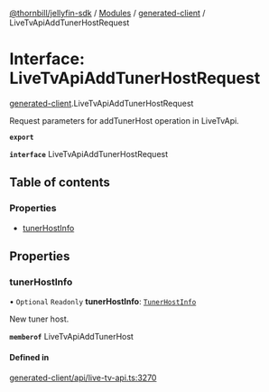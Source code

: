 [@thornbill/jellyfin-sdk](../README.md) / [Modules](../modules.md) / [generated-client](../modules/generated_client.md) / LiveTvApiAddTunerHostRequest

# Interface: LiveTvApiAddTunerHostRequest

[generated-client](../modules/generated_client.md).LiveTvApiAddTunerHostRequest

Request parameters for addTunerHost operation in LiveTvApi.

**`export`**

**`interface`** LiveTvApiAddTunerHostRequest

## Table of contents

### Properties

- [tunerHostInfo](generated_client.LiveTvApiAddTunerHostRequest.md#tunerhostinfo)

## Properties

### tunerHostInfo

• `Optional` `Readonly` **tunerHostInfo**: [`TunerHostInfo`](generated_client.TunerHostInfo.md)

New tuner host.

**`memberof`** LiveTvApiAddTunerHost

#### Defined in

[generated-client/api/live-tv-api.ts:3270](https://github.com/thornbill/jellyfin-sdk-typescript/blob/c68c853/src/generated-client/api/live-tv-api.ts#L3270)

